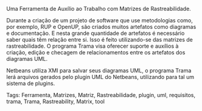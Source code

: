 Uma Ferramenta de Auxílio ao Trabalho com Matrizes de Rastreabilidade.

Durante a criação de um projeto de software que use metodologias como, por exemplo, RUP e OpenUP, são criados muitos artefatos como diagramas e documentação. E nesta grande quantidade de artefatos é necessário saber quais têm relação entre si. Isso é feito utilizando-se das matrizes de rastreabilidade. O programa Trama visa oferecer suporte e auxílios à criação, edição e checagem de relacionamentos entre os artefatos dos diagramas UML.

Netbeans utiliza XMI para salvar seus diagramas UML, o programa Trama lerá arquivos gerados pelo plugin UML do Netbeans, utilizando para tal um sistema de plugins. 



Tags:  Ferramenta, Matrizes, Matriz, Rastreabilidade, plugin, uml, requisitos, trama, Trama, Rastreability, Matrix, tool
